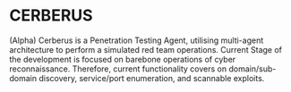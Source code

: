 # CERBERUS

(Alpha)
Cerberus is a Penetration Testing Agent, utilising multi-agent architecture to perform a simulated red team operations.
Current Stage of the development is focused on barebone operations of cyber reconnaissance. Therefore, current functionality covers on
domain/sub-domain discovery, service/port enumeration, and scannable exploits.